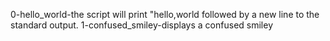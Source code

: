 0-hello_world-the script will print "hello,world followed by a new line to the standard output.
1-confused_smiley-displays a confused smiley
